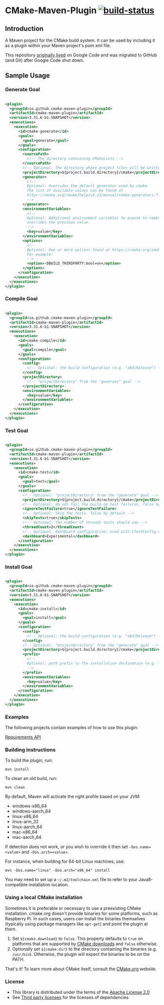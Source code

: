 # CMake-Maven-Plugin [![build-status](../../workflows/Build/badge.svg)](../../actions?query=workflow%3ABuild)

## Introduction

A Maven project for the CMake build system. It can be used by including it as a plugin within your Maven
project's pom.xml file.

This repository [originally lived](https://code.google.com/p/cmake-maven-project/) on Google Code and was
migrated to GitHub (and Git) after Google Code shut down.

## Sample Usage

### Generate Goal

```xml

<plugin>
  <groupId>io.github.cmake-maven-plugin</groupId>
  <artifactId>cmake-maven-plugin</artifactId>
  <version>3.31.6-b1-SNAPSHOT</version>
  <executions>
    <execution>
      <id>cmake-generate</id>
      <goals>
        <goal>generate</goal>
      </goals>
      <configuration>
        <sourcePath>
          <!-- The directory containing CMakeLists -->
        </sourcePath>
        <!-- Optional: The directory where project files will be written -->
        <projectDirectory>${project.build.directory}/cmake</projectDirectory>
        <generator>
          <!--
          Optional: Overrides the default generator used by cmake.
          The list of available values can be found at 
          https://cmake.org/cmake/help/v3.22/manual/cmake-generators.7.html
          -->
        </generator>
        <environmentVariables>
          <!--
          Optional: Additional environment variables to expose to cmake. If a variable was already set,
          overrides the previous value.             
          -->
          <key>value</key>
        </environmentVariables>
        <options>
          <!--
          Optional: One or more options found at https://cmake.org/cmake/help/v3.22/manual/cmake.1.html
          For example:
          -->
          <option>-DBUILD_THIRDPARTY:bool=on</option>
        </options>
      </configuration>
    </execution>
  </executions>
</plugin>
```

### Compile Goal

```xml

<plugin>
  <groupId>io.github.cmake-maven-plugin</groupId>
  <artifactId>cmake-maven-plugin</artifactId>
  <version>3.31.6-b1-SNAPSHOT</version>
  <executions>
    <execution>
      <id>cmake-compile</id>
      <goals>
        <goal>compile</goal>
      </goals>
      <configuration>
        <config>
          <!-- Optional: the build configuration (e.g. "x64|Release") -->
        </config>
        <projectDirectory>
          <!-- "projectDirectory" from the "generate" goal -->
        </projectDirectory>
        <environmentVariables>
          <key>value</key>
        </environmentVariables>
      </configuration>
    </execution>
  </executions>
</plugin>
```

### Test Goal

```xml

<plugin>
  <groupId>io.github.cmake-maven-plugin</groupId>
  <artifactId>cmake-maven-plugin</artifactId>
  <version>3.31.6-b1-SNAPSHOT</version>
  <executions>
    <execution>
      <id>cmake-test</id>
      <goals>
        <goal>test</goal>
      </goals>
      <configuration>
        <!-- Optional: "projectDirectory" from the "generate" goal -->
	    <projectDirectory>${project.build.directory}/cmake</projectDirectory>
        <!-- Optional: do not fail the build on test failures. false by default. -->
        <ignoreTestFailure>true</ignoreTestFailure>
        <!-- Optional: Skip the tests. false by default -->
        <skipTests>true</skipTests>
        <!-- Optional: the number of threads tests should use -->
        <threadCount>2</threadCount>
        <!-- Optional: dashboard configuration; used with CTestConfig.cmake -->
        <dashboard>Experimental</dashboard>
      </configuration>
    </execution>
  </executions>
</plugin>
```

### Install Goal

```xml

<plugin>
  <groupId>io.github.cmake-maven-plugin</groupId>
  <artifactId>cmake-maven-plugin</artifactId>
  <version>3.31.6-b1-SNAPSHOT</version>
  <executions>
    <execution>
      <id>cmake-install</id>
      <goals>
        <goal>install</goal>
      </goals>
      <configuration>
        <config>
          <!-- Optional: the build configuration (e.g. "x64|Release") -->
        </config>
        <!-- Optional: "projectDirectory" from the "generate" goal -->
        <projectDirectory>${project.build.directory}/cmake</projectDirectory>
        <prefix>
          <!--
          Optional: path prefix to the installation destination (e.g. "${user.home}/.local", or "/usr/local")
          -->
        </prefix>
        <environmentVariables>
          <key>value</key>
        </environmentVariables>
      </configuration>
    </execution>
  </executions>
</plugin>
```

### Examples

The following projects contain examples of how to use this plugin:

[Requirements API](https://github.com/cowwoc/requirements.java/blob/ed0fb648947284ddb1a28959bf8003c0807e3bef/natives/pom.xml#L69)

### Building instructions

To build the plugin, run:

    mvn install

To clean an old build, run:

    mvn clean

By default, Maven will activate the right profile based on your JVM:

* windows-x86_64
* windows-aarch_64
* linux-x86_64
* linux-arm_32
* linux-aarch_64
* mac-x86_64
* mac-aarch_64

If detection does not work, or you wish to override it then set `-Dos.name=<value>` and `-Dos.arch=<value>`.

For instance, when building for 64-bit Linux machines, use:

    mvn -Dos.name="linux" -Dos.arch="x86_64" install

You may need to set up a `~/.m2/toolchain.xml` file to refer to your Java8-compatible installation location.

### Using a local CMake installation

Sometimes it is preferable or necessary to use a preexisting CMake installation. cmake.org doesn't provide
binaries for some platforms, such as Raspberry Pi. In such cases, users can install the binaries themselves
(typically using package managers like `apt-get`) and point the plugin at them.

1. Set `${cmake.download}` to `false`. This property defaults to `true` on platforms that are supported
   by [CMake downloads](https://cmake.org/download/) and `false` otherwise.
2. Optionally set `${cmake.dir}` to the directory containing the binaries (e.g. `/usr/bin`). Otherwise, the
   plugin will expect the binaries to be on the PATH.

That's it! To learn more about CMake itself, consult the [CMake.org](https://cmake.org/) website.

### License

* This library is distributed under the terms of
  the [Apache License 2.0](https://www.apache.org/licenses/LICENSE-2.0)
* See [Third party licenses](LICENSE-3RD-PARTY.md) for the licenses of dependencies
